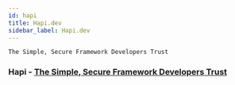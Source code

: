```yaml
---
id: hapi
title: Hapi.dev
sidebar_label: Hapi.dev
---
```


```nodejs
The Simple, Secure Framework Developers Trust
```

### Hapi - [The Simple, Secure Framework Developers Trust](https://hapi.dev/)